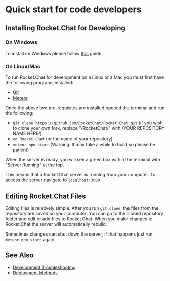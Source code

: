# Quick start for code developers

## Installing Rocket.Chat for Developing

### On Windows

To install on Windows please follow [this](https://docs.rocket.chat/installation/manual-installation/windows-server/) guide.

### On Linux/Mac

To run Rocket.Chat for development on a Linux or a Mac you must first have the following programs installed:

- [Git](https://git-scm.com/book/en/v2/Getting-Started-Installing-Git)
- [Meteor](https://www.meteor.com/install)

Once the above two pre-requisites are installed opened the terminal and run the following:

- `git clone https://github.com/RocketChat/Rocket.Chat.git` (if you wish to clone your own fork, replace "/RocketChat/" with /YOUR REPOSITORY NAME HERE/)
- `cd Rocket.Chat` (or the name of your repository)
- `meteor npm start` (Warning: It may take a while to build so please be patient)

When the server is ready, you will see a green box within the terminal with "Server Running" at the top.

This means that a Rocket.Chat server is running from your computer. To access the server navigate to `localhost:3000`

## Editing Rocket.Chat Files

Editing files is relatively simple. After you run `git clone`, the files from the repository are saved on
your computer. You can go to the cloned repository folder and edit or add files to Rocket.Chat.
When you make changes to Rocket.Chat the server will automatically rebuild.

Sometimes changes can shut down the server, if that happens just run `meteor npm start` again.

## See Also

- [Development Troubleshooting](../../developer-guides/troubleshooting/)
- [Deployment Methods](../../installation/paas-deployments/)
